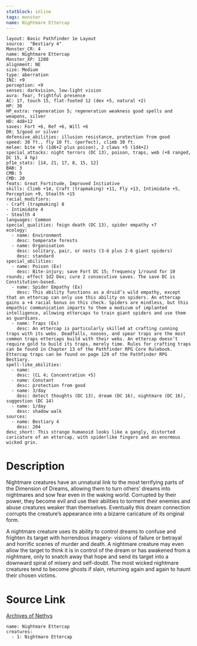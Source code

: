 ```yaml
---
statblock: inline
tags: monster
name: Nightmare Ettercap
---
```

```statblock
layout: Basic Pathfinder 1e Layout
source:  "Bestiary 4"
Monster_CR: 4
name: Nightmare Ettercap
Monster_XP: 1200
alignment: NE
size: Medium
type: aberration
INI: +9
perception: +9
senses: darkvision, low-light vision
aura: fear, frightful presence
AC: 17, touch 15, flat-footed 12 (dex +5, natural +2)
HP: 30
HP_extra: regeneration 5; regeneration weakness good spells and weapons, silver
HD: 4d8+12
saves: Fort +6, Ref +6, Will +6
DR: 5/good or silver
defensive_abilities: illusion resistance, protection from good
speed: 30 ft., fly 10 ft. (perfect), climb 30 ft.
melee: bite +5 (1d6+2 plus poison), 2 claws +5 (1d4+2)
special_attacks: night terrors (DC 13), poison, traps, web (+8 ranged, DC 15, 4 hp)
pf1e_stats: [14, 21, 17, 8, 15, 12]
BAB: 3
CMB: 5
CMD: 20
feats: Great Fortitude, Improved Initiative
skills: Climb +14, Craft (trapmaking) +11, Fly +13, Intimidate +5, Perception +9, Stealth +15
racial_modifiers:
- Craft (trapmaking) 8
- Intimidate 4
- Stealth 4
languages: Common
special_qualities: feign death (DC 13), spider empathy +7
ecology:
  - name: Environment
    desc: temperate forests
  - name: Organisation
    desc: solitary, pair, or nests (3-6 plus 2-6 giant spiders)
    desc: standard
special_abilities:
  - name: Poison (Ex)
    desc: Bite-injury; save Fort DC 15; frequency 1/round for 10 rounds; effect 1d2 Dex; cure 2 consecutive saves. The save DC is Constitution-based.
  - name: Spider Empathy (Ex)
    desc: This ability functions as a druid’s wild empathy, except that an ettercap can only use this ability on spiders. An ettercap gains a +4 racial bonus on this check. Spiders are mindless, but this empathic communication imparts to them a modicum of implanted intelligence, allowing ettercaps to train giant spiders and use them as guardians.
  - name: Traps (Ex)
    desc: An ettercap is particularly skilled at crafting cunning traps with its webs. Deadfalls, nooses, and spear traps are the most common traps ettercaps build with their webs. An ettercap doesn’t require gold to build its traps, merely time. Rules for crafting traps can be found in Chapter 13 of the Pathfinder RPG Core Rulebook. Ettercap traps can be found on page 129 of the Pathfinder RPG Bestiary.
spell-like_abilities:
  - name:
    desc: (CL 4; Concentration +5)
  - name: Constant
    desc: protection from good
  - name: 3/day
    desc: detect thoughts (DC 13), dream (DC 16), nightmare (DC 16), suggestion (DC 14)
  - name: 1/day
    desc: shadow walk
sources:
  - name: Bestiary 4
    desc: 204
desc_short: This strange humanoid looks like a gangly, distorted caricature of an ettercap, with spiderlike fingers and an enormous wicked grin.
```
# Description
Nightmare creatures have an unnatural link to the most terrifying parts of the Dimension of Dreams, allowing them to turn others’ dreams into nightmares and sow fear even in the waking world. Corrupted by their power, they become evil and use their abilities to torment their enemies and abuse creatures weaker than themselves. Eventually this dream connection corrupts the creature’s appearance into a bizarre caricature of its original form.

A nightmare creature uses its ability to control dreams to confuse and frighten its target with horrendous imagery- visions of failure or betrayal and horrific scenes of murder and death. A nightmare creature may even allow the target to think it is in control of the dream or has awakened from a nightmare, only to snatch away that hope and send its target into a downward spiral of misery and self-doubt. The most wicked nightmare creatures tend to become ghosts if slain, returning again and again to haunt their chosen victims.
# Source Link
[Archives of Nethys](https://aonprd.com/MonsterDisplay.aspx?ItemName=Nightmare%20Ettercap)
```encounter-table
name: Nightmare Ettercap
creatures:
  - 1: Nightmare Ettercap
```
